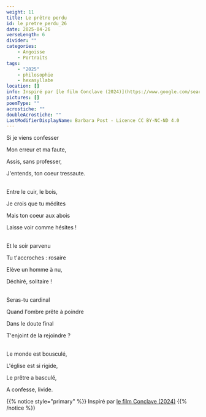 ```yaml
---
weight: 11
title: Le prêtre perdu
id: le_pretre_perdu_26
date: 2025-04-26
verseLength: 6
divider: ""
categories:
    - Angoisse
    - Portraits
tags:
    - "2025"
    - philosophie
    - hexasyllabe
location: []
info: Inspiré par [le film Conclave (2024)](https://www.google.com/search?q=film+conclave+2024)
pictures: []
poemType: ""
acrostiche: ""
doubleAcrostiche: ""
LastModifierDisplayName: Barbara Post - Licence CC BY-NC-ND 4.0
---
```

Si je viens confesser

Mon erreur et ma faute,

Assis, sans professer,

J'entends, ton coeur tressaute.

 \
Entre le cuir, le bois,

Je crois que tu médites

Mais ton coeur aux abois

Laisse voir comme hésites !

 \
Et le soir parvenu

Tu t'accroches : rosaire

Elève un homme à nu,

Déchiré, solitaire !

 \
Seras-tu cardinal

Quand l'ombre prête à poindre

Dans le doute final

T'enjoint de la rejoindre ?

 \
Le monde est bousculé,

L'église est si rigide,

Le prêtre a basculé,

A confesse, livide.

{{% notice style="primary" %}}
Inspiré par [le film Conclave (2024)](https://www.google.com/search?q=film+conclave+2024)
{{% /notice %}}